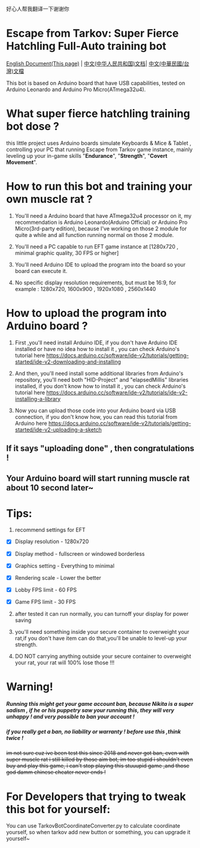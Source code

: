 好心人帮我翻译一下谢谢你


# Escape from Tarkov: Super Fierce Hatchling Full-Auto training bot

[English Document(This page)](README.md) | [中文(中华人民共和国)文档](README_zh_CN.md)| [中文(中華民國/台灣)文檔](README_zh_TW.md)

This bot is based on Arduino board that have USB capabilities, tested on Arduino Leonardo and Arduino Pro Micro(ATmega32u4).

# What super fierce hatchling training bot dose ?

this little project uses Arduino boards simulate Keyboards & Mice & Tablet , controlling your PC that running Escape from Tarkov game instance, mainly leveling up your in-game skills "**Endurance**", "**Strength**", "**Covert Movement**".

# How to run this bot and training your own muscle rat ?

1. You'll need a Arduino board that have ATmega32u4 processor on it, my recommendation is Arduino Leonardo(Arduino Official) or Arduino Pro Micro(3rd-party edition), because I've working on those 2 module for quite a while and all function running normal on those 2 module.
  
2. You'll need a PC capable to run EFT game instance at [1280x720 , minimal graphic quality, 30 FPS or higher]
  
3. You'll need Arduino IDE to upload the program into the board so your board can execute it.
  
4. No specific display resolution requirements, but must be 16:9, for example : 1280x720, 1600x900 , 1920x1080 , 2560x1440
  

# How to upload the program into Arduino board ?

1. First ,you'll need install Arduino IDE, if you don't have Arduino IDE installed or have no idea how to install it , you can check Arduino's tutorial here https://docs.arduino.cc/software/ide-v2/tutorials/getting-started/ide-v2-downloading-and-installing
  
2. And then, you'll need install some additional libraries from Arduino's repository, you'll need both "HID-Project" and "elapsedMillis" libraries installed, if you don't know how to install it , you can check Arduino's tutorial here https://docs.arduino.cc/software/ide-v2/tutorials/ide-v2-installing-a-library
  
3. Now you can upload those code into your Arduino board via USB connection, if you don't know how, you can read this tutorial from Arduino here https://docs.arduino.cc/software/ide-v2/tutorials/getting-started/ide-v2-uploading-a-sketch
  
  ## If it says "uploading done" , then congratulations !
  
  ## Your Arduino board will start running muscle rat about 10 second later~
  

# Tips:

1. recommend settings for EFT
  
  - [x] Display resolution - 1280x720
    
  - [x] Display method - fullscreen or windowed borderless
    
  - [x] Graphics setting - Everything to minimal
    
  - [x] Rendering scale - Lower the better
    
  - [x] Lobby FPS limit - 60 FPS
    
  - [x] Game FPS limit - 30 FPS
    
2. after tested it can run normally, you can turnoff your display for power saving
  
3. you'll need something inside your secure container to overweight your rat,if you don't have item can do that,you'll be unable to level-up your strength.
  
4. DO NOT carrying anything outside your secure container to overweight your rat, your rat will 100% lose those !!!
  

# Warning!

##### Running this might get your game account ban, because Nikita is a super sadism , if he or his puppetry saw your running this, they will very unhappy ! and very possible to ban your account !

##### if you really get a ban, no liability or warranty ! before use this ,think twice !

~~im not sure cuz ive been test this since 2018 and never got ban, even with super muscle rat i still killed by those aim bot, im too stupid i shouldn't even buy and play this game, i can't stop playing this stuuupid game ,and those god damm chinese cheater never ends !~~

# For Developers that trying to tweak this bot for yourself:

You can use TarkovBotCoordinateConverter.py to calculate coordinate yourself, so when tarkov add new button or something, you can upgrade it yourself~
